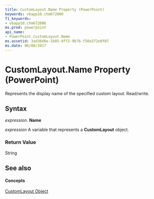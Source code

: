```yaml
---
title: CustomLayout.Name Property (PowerPoint)
keywords: vbapp10.chm672006
f1_keywords:
- vbapp10.chm672006
ms.prod: powerpoint
api_name:
- PowerPoint.CustomLayout.Name
ms.assetid: 3ad36d6e-1b85-8ff2-9b76-f50a372e0f07
ms.date: 06/08/2017
---
```



# CustomLayout.Name Property (PowerPoint)

Represents the display name of the specified custom layout. Read/write.


## Syntax

 _expression_. **Name**

 _expression_ A variable that represents a **CustomLayout** object.


### Return Value

String


## See also


#### Concepts


[CustomLayout Object](PowerPoint.CustomLayout.md)

